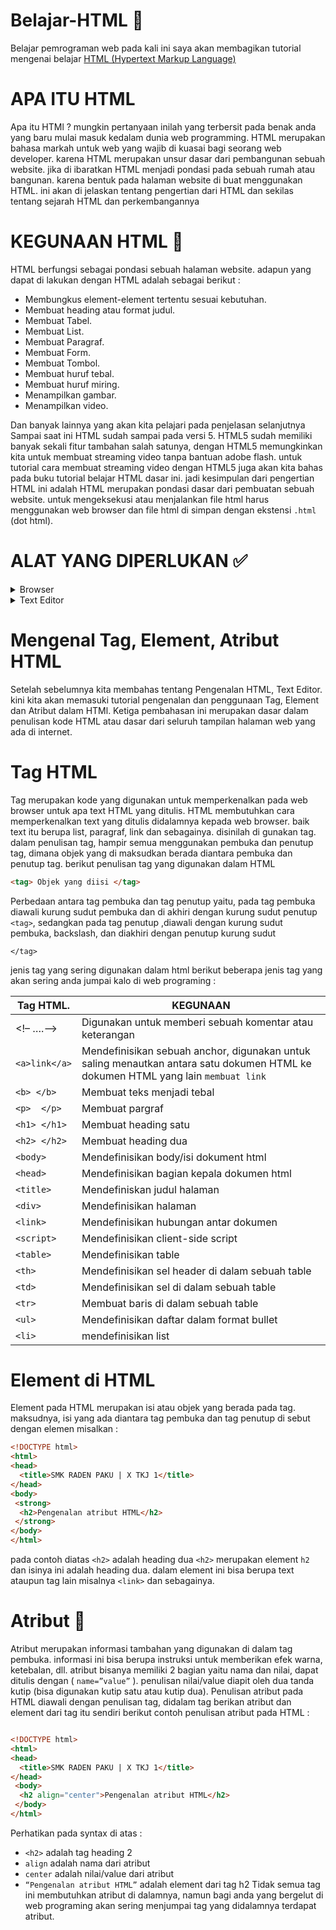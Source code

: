 # Belajar-HTML 📂
  Belajar pemrograman web 
  pada kali ini saya akan membagikan tutorial mengenai belajar <a href="https://id.wikipedia.org/wiki/HTML">HTML (Hypertext Markup Language)</a>
  
# APA ITU HTML 
  Apa itu HTMl ? mungkin pertanyaan inilah yang terbersit pada benak anda yang
baru mulai masuk kedalam dunia web programming. HTML merupakan bahasa markah untuk web
yang wajib di kuasai bagi seorang web developer. karena HTML merupakan unsur dasar
dari pembangunan sebuah website. jika di ibaratkan HTML menjadi pondasi pada sebuah rumah
atau bangunan. karena bentuk pada halaman website di buat menggunakan HTML. ini akan di jelaskan tentang pengertian dari HTML
dan sekilas tentang sejarah HTML dan perkembangannya 

# KEGUNAAN HTML 💽
  HTML berfungsi sebagai pondasi sebuah halaman website. adapun yang dapat di lakukan
dengan HTML adalah sebagai berikut :

- Membungkus element-element tertentu sesuai kebutuhan.
- Membuat heading atau format judul.
- Membuat Tabel.
- Membuat List.
- Membuat Paragraf.
- Membuat Form.
- Membuat Tombol.
- Membuat huruf tebal.
- Membuat huruf miring.
- Menampilkan gambar.
- Menampilkan video.

Dan banyak lainnya yang akan kita pelajari pada penjelasan selanjutnya
Sampai saat ini HTML sudah sampai pada versi 5. HTML5 sudah memiliki banyak sekali
fitur tambahan salah satunya, dengan HTML5 memungkinkan kita untuk membuat streaming
video tanpa bantuan adobe flash. untuk tutorial cara membuat streaming video dengan HTML5
juga akan kita bahas pada buku tutorial belajar HTML dasar ini.
jadi kesimpulan dari pengertian HTML ini adalah HTML merupakan pondasi dasar dari
pembuatan sebuah website. untuk mengeksekusi atau menjalankan file html harus menggunakan
web browser dan file html di simpan dengan ekstensi ``.html`` (dot html).

# ALAT YANG DIPERLUKAN ✅
  <details>
  <summary>
  Browser
  </summary>
  <br>
  Browser merupakan aplikasi yang akan kita gunakan untuk menjalankan code program
html yang sudah kita tulis. browser ini ialah syarat yang harus anda penuhi jika anda belajar web
programing. untuk browser itu sendiri bisa digunakan yang sudah disediakan oleh sistem operasi
langsung ataupun bisa juga digunakan aplikasi browser yang lain seperti: Mozilla Firefox,
Opera, Chrome dan sebagainya.
  </details>
<details>
  <summary>
  Text Editor 
  </summary>
  <br>
  Text Editor merupakan aplikasi yang digunakan untuk menulis syntax atau kode program,
disini khususnya untuk penulisan kode program HTML itu sendiri. Text editor sendiri sangatlah
banyak yang bisa digunakan untuk penulisan kode HTML, contohnya seperti Notepad yang
disediakan oleh sistem operasi windows, Textedit yang disediakan oleh sistem operasi Mac dan
Nano yang disediakan oleh sistem operasi linux. Text editor berbeda dengan Word Processor
(Microsoft Word, King Soft, WordPerfect). Itu dikarenakan text editor tidak bisa digunakan
untuk mengatur format document serta tidak disediakan fitur-fitur yang bisa digunakan untuk
desktop publishing
</details>

# Mengenal Tag, Element, Atribut HTML

Setelah sebelumnya kita membahas tentang Pengenalan HTML, Text Editor. kini kita
akan memasuki tutorial pengenalan dan penggunaan Tag, Element dan Atribut dalam HTMl.
Ketiga pembahasan ini merupakan dasar dalam penulisan kode HTML atau dasar dari seluruh
tampilan halaman web yang ada di internet.

# Tag HTML

Tag merupakan kode yang digunakan untuk memperkenalkan pada web browser untuk
apa text HTML yang ditulis. HTML membutuhkan cara memperkenalkan text yang ditulis
didalamnya kepada web browser. baik text itu berupa list, paragraf, link dan sebagainya.
disinilah di gunakan tag. dalam penulisan tag, hampir semua menggunakan pembuka dan
penutup tag, dimana objek yang di maksudkan berada diantara pembuka dan penutup tag. berikut
penulisan tag yang digunakan dalam HTML

```html
<tag> Objek yang diisi </tag>

```
Perbedaan antara tag pembuka dan tag penutup yaitu, pada tag pembuka diawali kurung
sudut pembuka dan di akhiri dengan kurung sudut penutup ``<tag>``, sedangkan pada tag penutup
,diawali dengan kurung sudut pembuka, backslash, dan diakhiri dengan penutup kurung sudut 

``</tag>``

jenis tag yang sering digunakan dalam html
berikut beberapa jenis tag yang akan sering anda jumpai kalo di web programing :

|   Tag HTML.     |   KEGUNAAN    |
| --------------- | ------------- |
|   <!– ….–>      |   Digunakan untuk memberi sebuah komentar atau keterangan |
| ``<a>link</a>`` | Mendefinisikan sebuah anchor, digunakan untuk saling menautkan antara satu dokumen HTML ke dokumen HTML yang lain ``membuat link`` |
| ``<b> </b>`` | Membuat teks menjadi tebal |
| ``<p>  </p>`` | Membuat pargraf |
| ``<h1> </h1>``  | Membuat heading satu |
| ``<h2> </h2>``  | Membuat heading dua |
| ``<body>``  | Mendefinisikan body/isi dokument html |
| ``<head>``  | Mendefinisikan bagian kepala dokumen html |
| ``<title>``     | Mendefiniskan judul halaman |
| ``<div>``      | Mendefinisikan halaman |
| ``<link>``     | Mendefinisikan hubungan antar dokumen |
| ``<script>``   | Mendefinisikan client-side script |
| ``<table>``    | Mendefinisikan table |
| ``<th>``      | Mendefinisikan sel header di dalam sebuah table |
| ``<td>``        | Mendefinisikan sel di dalam sebuah table |
| ``<tr>``        | Membuat baris di dalam sebuah table |
| ``<ul>``        | Mendefinisikan daftar dalam format bullet |
| ``<li>``        | mendefinisikan list |

# Element di HTML
Element pada HTML merupakan isi atau objek yang berada pada tag. maksudnya, isi
yang ada diantara tag pembuka dan tag penutup di sebut dengan elemen misalkan :

```html
<!DOCTYPE html>
<html>
<head>
  <title>SMK RADEN PAKU | X TKJ 1</title>
</head>
<body>
 <strong>
  <h2>Pengenalan atribut HTML</h2>
 </strong>
</body>
</html>
```

pada contoh diatas ``<h2>`` adalah heading dua ``<h2>`` merupakan element ``h2`` dan isinya ini adalah
heading dua. dalam element ini bisa berupa text ataupun tag lain misalnya ``<link>`` dan
sebagainya.

# Atribut 🍁
  Atribut merupakan informasi tambahan yang digunakan di dalam tag pembuka. informasi
ini bisa berupa instruksi untuk memberikan efek warna, ketebalan, dll. atribut bisanya memiliki 2 bagian yaitu nama dan nilai, dapat ditulis dengan ( 
``` name=”value” ```  ). penulisan nilai/value diapit
oleh dua tanda kutip (bisa digunakan kutip satu atau kutip dua).
Penulisan atribut pada HTML diawali dengan penulisan tag, didalam tag berikan atribut
dan element dari tag itu sendiri berikut contoh penulisan atribut pada HTML :

```html 

<!DOCTYPE html>
<html>
<head>
  <title>SMK RADEN PAKU | X TKJ 1</title>
</head>
 <body>
  <h2 align="center">Pengenalan atribut HTML</h2>
 </body>
</html>

```

Perhatikan pada syntax di atas :
- ``<h2>`` adalah tag heading 2
- ``align`` adalah nama dari atribut
- ``center`` adalah nilai/value dari atribut
- ``“Pengenalan atribut HTML”`` adalah element dari tag h2
Tidak semua tag ini membutuhkan atribut di dalamnya, namun bagi anda yang bergelut di
web programing akan sering menjumpai tag yang didalamnya terdapat atribut.
